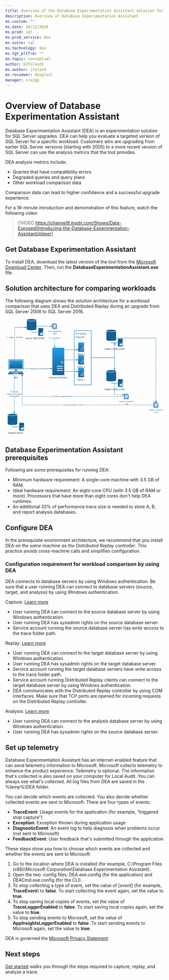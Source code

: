 ```yaml
---
title: Overview of the Database Experimentation Assistant solution for SQL Server upgrades
description: Overview of Database Experimentation Assistant
ms.custom: ""
ms.date: 10/12/2018
ms.prod: sql
ms.prod_service: dea
ms.suite: sql
ms.technology: dea
ms.tgt_pltfrm: ""
ms.topic: conceptual
author: HJToland3
ms.author: jtoland
ms.reviewer: douglasl
manager: craigg
---
```


# Overview of Database Experimentation Assistant

Database Experimentation Assistant (DEA) is an experimentation solution for SQL Server upgrades. DEA can help you evaluate a targeted version of SQL Server for a specific workload. Customers who are upgrading from earlier SQL Server versions (starting with 2005) to a more recent version of SQL Server can use the analysis metrics that the tool provides. 

DEA analysis metrics include:
- Queries that have compatibility errors
- Degraded queries and query plans
- Other workload comparison data

Comparison data can lead to higher confidence and a successful upgrade experience.

For a 19-minute introduction and demonstration of this feature, watch the following video:

> [!VIDEO https://channel9.msdn.com/Shows/Data-Exposed/Introducing-the-Database-Experimentation-Assistant/player]

## Get Database Experimentation Assistant

To install DEA, download the latest version of the tool from the [Microsoft Download Center](https://www.microsoft.com/en-us/download/details.aspx?id=54090). Then, run the **DatabaseExperimentationAssistant.exe** file.

## Solution architecture for comparing workloads

The following diagram shows the solution architecture for a workload comparison that uses DEA and Distributed Replay during an upgrade from SQL Server 2008 to SQL Server 2016.

![Workload comparison solution architecture](./media/database-experimentation-assistant-overview/dea-overview-compare-solution-architecture.png)

## Database Experimentation Assistant prerequisites

Following are some prerequisites for running DEA:
- Minimum hardware requirement: A single-core machine with 3.5 GB of RAM.
- Ideal hardware requirement: An eight-core CPU (with 3.5 GB of RAM or more). Processors that have more than eight cores don't help DEA runtimes.
- An additional 33% of performance trace size is needed to store A, B, and report analysis databases.

## Configure DEA

In the prerequisite environment architecture, we recommend that you install DEA *on the same machine as the Distributed Replay controller*. This practice avoids cross-machine calls and simplifies configuration.

### Configuration requirement for workload comparison by using DEA

DEA connects to database servers by using Windows authentication. Be sure that a user running DEA can connect to database servers (source, target, and analysis) by using Windows authentication.

Capture: [Learn more](database-experimentation-assistant-capture-trace.md#frequently-asked-questions-about-capture-trace)

*   User running DEA can connect to the source database server by using Windows authentication.
*   User running DEA has *sysadmin* rights on the source database server.
*   Service account running the source database server has *write access* to the trace folder path.

Replay: [Learn more](database-experimentation-assistant-replay-trace.md#frequently-asked-questions-about-replay-trace)

*   User running DEA can connect to the target database server by using Windows authentication.
*   User running DEA has sysadmin rights on the target database server.
*   Service account running the target database servers have write access to the trace folder path.
*   Service account running Distributed Replay clients can connect to the target database server by using Windows authentication.
*   DEA communicates with the Distributed Replay controller by using COM interfaces. Make sure that TCP ports are opened for incoming requests on the Distributed Replay controller.

Analysis: [Learn more](database-experimentation-assistant-create-report.md#frequently-asked-questions-about-analysis-reports)

*   User running DEA can connect to the analysis database server by using Windows authentication.
*   User running DEA has sysadmin rights on the source database server.

## Set up telemetry

Database Experimentation Assistant has an internet-enabled feature that can send telemetry information to Microsoft. Microsoft collects telemetry to enhance the product experience. Telemetry is optional. The information that's collected is also saved on your computer for Local Audit. You can always see what's collected. All log files from DEA are saved in the %temp%\\DEA folder.

You can decide which events are collected. You also decide whether collected events are sent to Microsoft. There are four types of events:

*   **TraceEvent**: Usage events for the application (for example, “triggered stop capture”)
*   **Exception**: Exception thrown during application usage
*   **DiagnosticEvent**: An event log to help diagnosis when problems occur (*not* sent to Microsoft)
*   **FeedbackEvent**: User feedback that's submitted through the application

These steps show you how to choose which events are collected and whether the events are sent to Microsoft:

1.  Go to the location where DEA is installed (for example, C:\\Program Files (x86)\\Microsoft Corporation\\Database Experimentation Assistant).
2.  Open the two .config files: DEA.exe.config (for the application) and DEACmd.exe.config (for the CLI).
3.  To stop collecting a type of event, set the value of \[*event*\] (for example, **TraceEvent**) to **false**. To start collecting the event again, set the value to **true**.
4.  To stop saving local copies of events, set the value of **TraceLoggerEnabled** to **false**. To start saving local copies again, set the value to **true**.
5.  To stop sending events to Microsoft, set the value of **AppInsightsLoggerEnabled** to **false**. To start sending events to Microsoft again, set the value to **true**.

DEA is governed the [Microsoft Privacy Statement](https://privacy.microsoft.com/en-us/privacystatement​).

## Next steps

[Get started](database-experimentation-assistant-get-started.md) walks you through the steps required to capture, replay, and analyze a trace.
